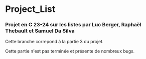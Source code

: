 # Project_List
### Projet en C 23-24 sur les listes par Luc Berger, Raphaël Thebault et Samuel Da Silva

Cette branche correpond à la partie 3 du projet.

Cette partie n'est pas terminée et présente de nombreux bugs.
